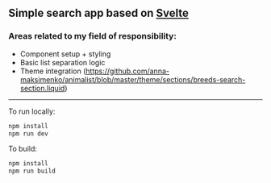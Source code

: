 ## Simple search app based on [Svelte](https://svelte.dev)

### Areas related to my field of responsibility:
- Component setup + styling
- Basic list separation logic 
- Theme integration (https://github.com/anna-maksimenko/animalist/blob/master/theme/sections/breeds-search-section.liquid)

---

To run locally:

```bash
npm install
npm run dev
```

To build:

```bash
npm install
npm run build
```

